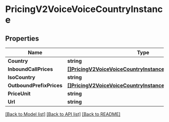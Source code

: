 # PricingV2VoiceVoiceCountryInstance

## Properties

Name | Type | Description | Notes
------------ | ------------- | ------------- | -------------
**Country** | **string** |  | [optional] 
**InboundCallPrices** | [**[]PricingV2VoiceVoiceCountryInstanceInboundCallPrices**](pricing_v2_voice_voice_country_instance_inbound_call_prices.md) |  | [optional] 
**IsoCountry** | **string** |  | [optional] 
**OutboundPrefixPrices** | [**[]PricingV2VoiceVoiceCountryInstanceOutboundPrefixPrices**](pricing_v2_voice_voice_country_instance_outbound_prefix_prices.md) |  | [optional] 
**PriceUnit** | **string** |  | [optional] 
**Url** | **string** |  | [optional] 

[[Back to Model list]](../README.md#documentation-for-models) [[Back to API list]](../README.md#documentation-for-api-endpoints) [[Back to README]](../README.md)


